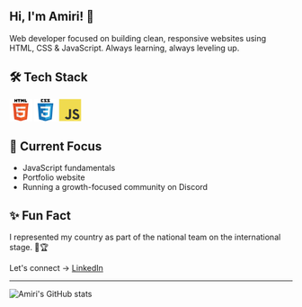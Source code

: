 ## Hi, I'm Amiri! 👋

Web developer focused on building clean, responsive websites using HTML, CSS & JavaScript. Always learning, always leveling up.


## 🛠️ Tech Stack  
<div align="left">
  <img src="https://raw.githubusercontent.com/devicons/devicon/master/icons/html5/html5-original-wordmark.svg" alt="html5" width="40" height="40"/>
  <img src="https://raw.githubusercontent.com/devicons/devicon/master/icons/css3/css3-original-wordmark.svg" alt="css3" width="40" height="40"/>
  <img src="https://raw.githubusercontent.com/devicons/devicon/master/icons/javascript/javascript-original.svg" alt="javascript" width="40" height="40"/>
</div>


## 🌱 Current Focus  
- JavaScript fundamentals  
- Portfolio website  
- Running a growth-focused community on Discord


## ✨ Fun Fact  
I represented my country as part of the national team on the international stage. 🏓🏆


Let's connect → [LinkedIn](https://www.linkedin.com/in/amirihoare/)

---

<!-- GitHub stats from https://github.com/anuraghazra/github-readme-stats -->
![Amiri's GitHub stats](https://github-readme-stats.vercel.app/api?username=amirios11&theme=radical&hide_icons=true)


<!-- <h3 align="left">Languages and Tools:</h3>
<p align="left"> <a href="https://www.w3schools.com/css/" target="_blank" rel="noreferrer"> <a href="https://developer.mozilla.org/en-US/docs/Web/JavaScript" target="_blank" rel="noreferrer"> <a href="https://www.w3.org/html/" target="_blank" rel="noreferrer"> <img src="https://raw.githubusercontent.com/devicons/devicon/master/icons/html5/html5-original-wordmark.svg" alt="html5" width="40" height="40"/> </a> <img src="https://raw.githubusercontent.com/devicons/devicon/master/icons/css3/css3-original-wordmark.svg" alt="css3" width="40" height="40"/> </a> <img src="https://raw.githubusercontent.com/devicons/devicon/master/icons/javascript/javascript-original.svg" alt="javascript" width="40" height="40"/> </a> </p> -->

